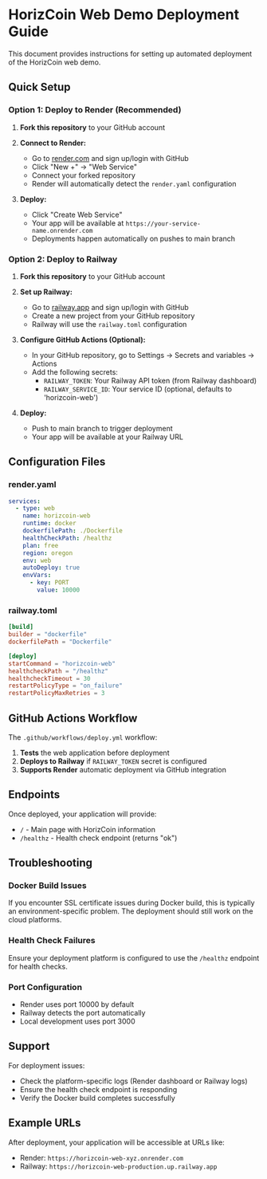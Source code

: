 # HorizCoin Web Demo Deployment Guide

This document provides instructions for setting up automated deployment of the HorizCoin web demo.

## Quick Setup

### Option 1: Deploy to Render (Recommended)

1. **Fork this repository** to your GitHub account

2. **Connect to Render:**
   - Go to [render.com](https://render.com) and sign up/login with GitHub
   - Click "New +" → "Web Service"
   - Connect your forked repository
   - Render will automatically detect the `render.yaml` configuration

3. **Deploy:**
   - Click "Create Web Service"
   - Your app will be available at `https://your-service-name.onrender.com`
   - Deployments happen automatically on pushes to main branch

### Option 2: Deploy to Railway

1. **Fork this repository** to your GitHub account

2. **Set up Railway:**
   - Go to [railway.app](https://railway.app) and sign up/login with GitHub
   - Create a new project from your GitHub repository
   - Railway will use the `railway.toml` configuration

3. **Configure GitHub Actions (Optional):**
   - In your GitHub repository, go to Settings → Secrets and variables → Actions
   - Add the following secrets:
     - `RAILWAY_TOKEN`: Your Railway API token (from Railway dashboard)
     - `RAILWAY_SERVICE_ID`: Your service ID (optional, defaults to 'horizcoin-web')

4. **Deploy:**
   - Push to main branch to trigger deployment
   - Your app will be available at your Railway URL

## Configuration Files

### render.yaml
```yaml
services:
  - type: web
    name: horizcoin-web
    runtime: docker
    dockerfilePath: ./Dockerfile
    healthCheckPath: /healthz
    plan: free
    region: oregon
    env: web
    autoDeploy: true
    envVars:
      - key: PORT
        value: 10000
```

### railway.toml
```toml
[build]
builder = "dockerfile"
dockerfilePath = "Dockerfile"

[deploy]
startCommand = "horizcoin-web"
healthcheckPath = "/healthz"
healthcheckTimeout = 30
restartPolicyType = "on_failure"
restartPolicyMaxRetries = 3
```

## GitHub Actions Workflow

The `.github/workflows/deploy.yml` workflow:

1. **Tests** the web application before deployment
2. **Deploys to Railway** if `RAILWAY_TOKEN` secret is configured
3. **Supports Render** automatic deployment via GitHub integration

## Endpoints

Once deployed, your application will provide:

- `/` - Main page with HorizCoin information
- `/healthz` - Health check endpoint (returns "ok")

## Troubleshooting

### Docker Build Issues
If you encounter SSL certificate issues during Docker build, this is typically an environment-specific problem. The deployment should still work on the cloud platforms.

### Health Check Failures
Ensure your deployment platform is configured to use the `/healthz` endpoint for health checks.

### Port Configuration
- Render uses port 10000 by default
- Railway detects the port automatically
- Local development uses port 3000

## Support

For deployment issues:
- Check the platform-specific logs (Render dashboard or Railway logs)
- Ensure the health check endpoint is responding
- Verify the Docker build completes successfully

## Example URLs

After deployment, your application will be accessible at URLs like:
- Render: `https://horizcoin-web-xyz.onrender.com`
- Railway: `https://horizcoin-web-production.up.railway.app`